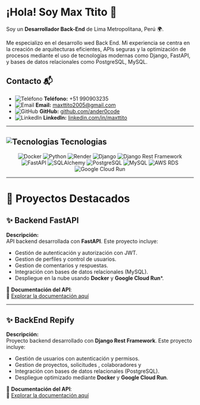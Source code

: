 # ¡Hola! Soy Max Ttito 👋

Soy un **Desarrollador Back-End** de Lima Metropolitana, Perú 🌍. 
<p/>
Me especializo en el desarrollo wed Back End. Mi experiencia se centra en la creación de arquitecturas eficientes, APIs seguras y la optimización de procesos mediante el uso de tecnologías modernas como Django, FastAPI, y bases de datos relacionales como PostgreSQL, MySQL.
<p/>


## **Contacto** 📬  
- ![Teléfono](https://img.icons8.com/ios-filled/20/000000/phone.png) **Teléfono:** +51 990903235  
- ![Email](https://img.icons8.com/ios-filled/20/000000/email.png) **Email:** [maxttito2005@gmail.com](mailto:maxttito2005@gmail.com)  
- ![GitHub](https://img.icons8.com/ios-filled/20/000000/github.png) **GitHub:** [github.com/ander0code](https://github.com/ander0code)  
- ![LinkedIn](https://img.icons8.com/ios-filled/20/000000/linkedin.png) **LinkedIn:** [linkedin.com/in/maxttito](https://linkedin.com/in/maxttito)

---

## ![Tecnologias](https://img.icons8.com/?size=20&id=100034&format=png&color=000000) Tecnologias

<div align="center">
  <img src="https://img.shields.io/badge/Docker-2496ED?style=for-the-badge&logo=docker&logoColor=white" alt="Docker" />
  <img src="https://img.shields.io/badge/Python-3776AB?style=for-the-badge&logo=python&logoColor=white" alt="Python" />
  <img src="https://img.shields.io/badge/Render-46E3B7?style=for-the-badge&logo=render&logoColor=white" alt="Render" />
  <img src="https://img.shields.io/badge/Django-092E20?style=for-the-badge&logo=django&logoColor=white" alt="Django" />
  <img src="https://img.shields.io/badge/DRF-ff1709?style=for-the-badge&logo=django&logoColor=white" alt="Django Rest Framework" />
  <img src="https://img.shields.io/badge/FastAPI-009688?style=for-the-badge&logo=fastapi&logoColor=white" alt="FastAPI" />
  <img src="https://img.shields.io/badge/SQLAlchemy-FCA121?style=for-the-badge&logo=sqlalchemy&logoColor=white" alt="SQLAlchemy" />
  <img src="https://img.shields.io/badge/PostgreSQL-316192?style=for-the-badge&logo=postgresql&logoColor=white" alt="PostgreSQL" />
  <img src="https://img.shields.io/badge/MySQL-4479A1?style=for-the-badge&logo=mysql&logoColor=white" alt="MySQL" />
  <img src="https://img.shields.io/badge/AWS_RDS-232F3E?style=for-the-badge&logo=amazon-aws&logoColor=white" alt="AWS RDS" />
  <img src="https://img.shields.io/badge/Google_Cloud_Run-4285F4?style=for-the-badge&logo=google-cloud&logoColor=white" alt="Google Cloud Run" />
</div>

---


# 🌟 Proyectos Destacados

## ✨ Backend FastAPI


**Descripción:**  
API backend desarrollada con **FastAPI**. Este proyecto incluye:

- Gestión de autenticación y autorización con JWT.
- Gestion de perfiles y control de usuarios.
- Gestion de comentarios y respuestas.
- Integración con bases de datos relacionales (MySQL).
- Despliegue en la nube usando **Docker** y **Google Cloud Run***.

📄 **Documentación del API**:  
🔗 [Explorar la documentación aquí](https://fastapi-340032812084.us-central1.run.app/docs)

---
  
## ✨ BackEnd Repify
**Descripción:**  
Proyecto backend desarrollado con **Django Rest Framework**. Este proyecto incluye:

- Gestión de usuarios con autenticación y permisos.
- Gestion de proyectos, solicitudes , colaboradores y 
- Integración con bases de datos relacionales (PostgreSQL).
- Despliegue optimizado mediante **Docker** y **Google Cloud Run**.
  
📄 **Documentación del API**:  
🔗 [Explorar la documentación aquí](https://back-end-repify-340032812084.us-central1.run.app/docs/)


